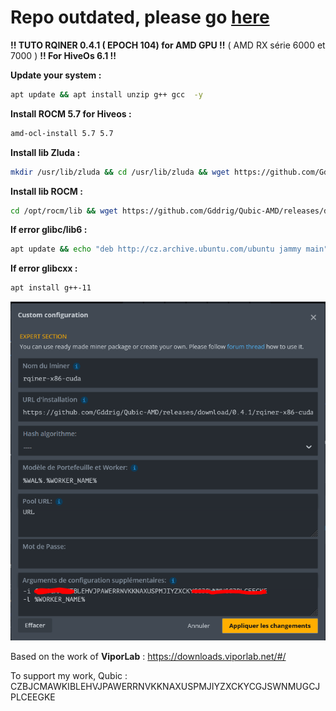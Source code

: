 
# Repo outdated, please go [here](https://github.com/Gddrig/Qubic_Hiveos)

**!! TUTO RQINER 0.4.1 ( EPOCH 104)  for AMD GPU !!** ( AMD RX série 6000 et 7000 )
**!! For HiveOs 6.1 !!**

**Update your system :**
```sh
apt update && apt install unzip g++ gcc  -y
```
**Install ROCM 5.7 for Hiveos :**
```sh
amd-ocl-install 5.7 5.7
```

**Install lib Zluda :**
```sh
mkdir /usr/lib/zluda && cd /usr/lib/zluda && wget https://github.com/Gddrig/Qubic-AMD/releases/download/3.22/zluda_hiveos-6.1.zip && unzip zluda_hiveos-6.1.zip && chmod +rwx /usr/lib/zluda/* && cd /
```

**Install lib ROCM :**
```sh
cd /opt/rocm/lib && wget https://github.com/Gddrig/Qubic-AMD/releases/download/3.22/libamdhip64.so.zip && unzip libamdhip64.so.zip && chmod +rwx /opt/rocm/lib/* && rm libamdhip64.so.zip && cd / && ldconfig
```

**If error glibc/lib6 :**
```sh
apt update && echo "deb http://cz.archive.ubuntu.com/ubuntu jammy main" >> /etc/apt/sources.list && apt update && apt install tmux -y && apt install libc6 -y
```

**If error glibcxx :**
```sh
apt install g++-11
```

![alt text](https://github.com/Gddrig/Qubic-AMD/blob/main/Capture.PNG)

Based on the work of  **ViporLab** : https://downloads.viporlab.net/#/


To support my work, Qubic : CZBJCMAWKIBLEHVJPAWERRNVKKNAXUSPMJIYZXCKYCGJSWNMUGCJPLCEEGKE
